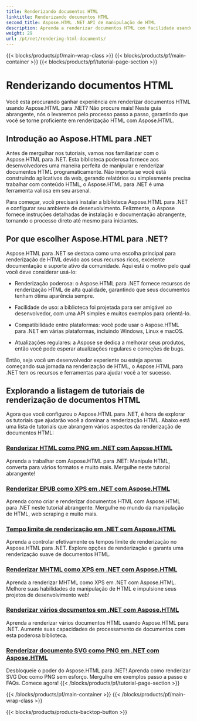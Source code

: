 ```yaml
---
title: Renderizando documentos HTML
linktitle: Renderizando documentos HTML
second_title: Aspose.HTML .NET API de manipulação de HTML
description: Aprenda a renderizar documentos HTML com facilidade usando tutoriais do Aspose.HTML para .NET. Explore uma lista abrangente de tutoriais para dominar a renderização HTML.
weight: 29
url: /pt/net/rendering-html-documents/
---
```


{{< blocks/products/pf/main-wrap-class >}}
{{< blocks/products/pf/main-container >}}
{{< blocks/products/pf/tutorial-page-section >}}

# Renderizando documentos HTML


Você está procurando ganhar experiência em renderizar documentos HTML usando Aspose.HTML para .NET? Não procure mais! Neste guia abrangente, nós o levaremos pelo processo passo a passo, garantindo que você se torne proficiente em renderização HTML com Aspose.HTML.

## Introdução ao Aspose.HTML para .NET

Antes de mergulhar nos tutoriais, vamos nos familiarizar com o Aspose.HTML para .NET. Esta biblioteca poderosa fornece aos desenvolvedores uma maneira perfeita de manipular e renderizar documentos HTML programaticamente. Não importa se você está construindo aplicativos da web, gerando relatórios ou simplesmente precisa trabalhar com conteúdo HTML, o Aspose.HTML para .NET é uma ferramenta valiosa em seu arsenal.

Para começar, você precisará instalar a biblioteca Aspose.HTML para .NET e configurar seu ambiente de desenvolvimento. Felizmente, o Aspose fornece instruções detalhadas de instalação e documentação abrangente, tornando o processo direto até mesmo para iniciantes.

## Por que escolher Aspose.HTML para .NET?

Aspose.HTML para .NET se destaca como uma escolha principal para renderização de HTML devido aos seus recursos ricos, excelente documentação e suporte ativo da comunidade. Aqui está o motivo pelo qual você deve considerar usá-lo:

- Renderização poderosa: o Aspose.HTML para .NET fornece recursos de renderização HTML de alta qualidade, garantindo que seus documentos tenham ótima aparência sempre.

- Facilidade de uso: a biblioteca foi projetada para ser amigável ao desenvolvedor, com uma API simples e muitos exemplos para orientá-lo.

- Compatibilidade entre plataformas: você pode usar o Aspose.HTML para .NET em várias plataformas, incluindo Windows, Linux e macOS.

- Atualizações regulares: a Aspose se dedica a melhorar seus produtos, então você pode esperar atualizações regulares e correções de bugs.

Então, seja você um desenvolvedor experiente ou esteja apenas começando sua jornada na renderização de HTML, o Aspose.HTML para .NET tem os recursos e ferramentas para ajudar você a ter sucesso.

## Explorando a listagem de tutoriais de renderização de documentos HTML

Agora que você configurou o Aspose.HTML para .NET, é hora de explorar os tutoriais que ajudarão você a dominar a renderização HTML. Abaixo está uma lista de tutoriais que abrangem vários aspectos da renderização de documentos HTML:

### [Renderizar HTML como PNG em .NET com Aspose.HTML](./render-html-as-png/)
Aprenda a trabalhar com Aspose.HTML para .NET: Manipule HTML, converta para vários formatos e muito mais. Mergulhe neste tutorial abrangente!
### [Renderizar EPUB como XPS em .NET com Aspose.HTML](./render-epub-as-xps/)
Aprenda como criar e renderizar documentos HTML com Aspose.HTML para .NET neste tutorial abrangente. Mergulhe no mundo da manipulação de HTML, web scraping e muito mais.
### [Tempo limite de renderização em .NET com Aspose.HTML](./rendering-timeout/)
Aprenda a controlar efetivamente os tempos limite de renderização no Aspose.HTML para .NET. Explore opções de renderização e garanta uma renderização suave de documentos HTML.
### [Renderizar MHTML como XPS em .NET com Aspose.HTML](./render-mhtml-as-xps/)
 Aprenda a renderizar MHTML como XPS em .NET com Aspose.HTML. Melhore suas habilidades de manipulação de HTML e impulsione seus projetos de desenvolvimento web!
### [Renderizar vários documentos em .NET com Aspose.HTML](./render-multiple-documents/)
Aprenda a renderizar vários documentos HTML usando Aspose.HTML para .NET. Aumente suas capacidades de processamento de documentos com esta poderosa biblioteca.
### [Renderizar documento SVG como PNG em .NET com Aspose.HTML](./render-svg-doc-as-png/)
Desbloqueie o poder do Aspose.HTML para .NET! Aprenda como renderizar SVG Doc como PNG sem esforço. Mergulhe em exemplos passo a passo e FAQs. Comece agora!
{{< /blocks/products/pf/tutorial-page-section >}}

{{< /blocks/products/pf/main-container >}}
{{< /blocks/products/pf/main-wrap-class >}}

{{< blocks/products/products-backtop-button >}}
